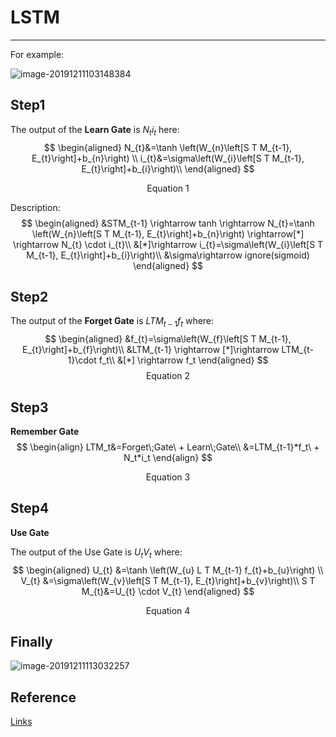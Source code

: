 # LSTM
---
For example:

![image-20191211103148384](imgs/image-20191211103148384.png)

## Step1

The output of the **Learn Gate** is $N_{t} i_{t}$ here:
$$
\begin{aligned} 
N_{t}&=\tanh \left(W_{n}\left[S T M_{t-1}, E_{t}\right]+b_{n}\right) \\
i_{t}&=\sigma\left(W_{i}\left[S T M_{t-1}, E_{t}\right]+b_{i}\right)\\ 
\end{aligned}
$$

$$
\text{Equation }1
$$

Description:
$$
\begin{aligned} 
&STM_{t-1} \rightarrow tanh  \rightarrow N_{t}=\tanh \left(W_{n}\left[S T M_{t-1}, E_{t}\right]+b_{n}\right) \rightarrow[*] \rightarrow N_{t} \cdot i_{t}\\
&[*]\rightarrow i_{t}=\sigma\left(W_{i}\left[S T M_{t-1}, E_{t}\right]+b_{i}\right)\\
&\sigma\rightarrow ignore(sigmoid)
\end{aligned}
$$

## Step2

The output of the **Forget Gate** is $L T M_{t-1} f_{t}$ where:
$$
\begin{aligned} 
&f_{t}=\sigma\left(W_{f}\left[S T M_{t-1}, E_{t}\right]+b_{f}\right)\\
&LTM_{t-1} \rightarrow [*]\rightarrow LTM_{t-1}\cdot f_t\\
&[*] \rightarrow f_t
\end{aligned}
$$
$$
\text { Equation } 2
$$

## Step3

**Remember Gate**
$$
\begin{align}
LTM_t&=Forget\;Gate\ + Learn\;Gate\\
&=LTM_{t-1}*f_t\ + N_t*i_t
\end{align}
$$

$$
\text { Equation } 3
$$



## Step4

**Use Gate**

The output of the Use Gate is $U_{t} V_{t}$ where:
$$
\begin{aligned} U_{t} &=\tanh \left(W_{u} L T M_{t-1} f_{t}+b_{u}\right) \\ V_{t} &=\sigma\left(W_{v}\left[S T M_{t-1}, E_{t}\right]+b_{v}\right)\\
S T M_{t}&=U_{t} \cdot V_{t}
\end{aligned}
$$

$$
\text { Equation } 4
$$

## Finally

![image-20191211113032257](imgs/image-20191211113032257.png)

## Reference

[Links](https://classroom.udacity.com/nanodegrees/nd188-bert/parts/a58738e5-e865-4f64-82e9-cbe7a41b272e/modules/67b445a1-38bc-4128-9d8b-58129e849573/lessons/a8fc0724-37ed-40d9-a226-57175b8bb8cc/concepts/f9f95dcb-bb0e-43d3-841c-9277c54207cb)


